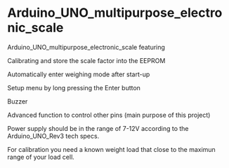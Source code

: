 # Arduino_UNO_multipurpose_electronic_scale

Arduino_UNO_multipurpose_electronic_scale featuring

Calibrating and store the scale factor into the EEPROM

Automatically enter weighing mode after start-up

Setup menu by long pressing the Enter button

Buzzer

Advanced function to control other pins (main purpose of this project)

Power supply should be in the range of 7-12V according to the
Arduino_UNO_Rev3 tech specs.

For calibration you need a known weight load that close to the 
maximun range of your load cell.
